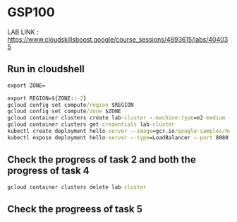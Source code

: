 # GSP100

LAB LINK : https://www.cloudskillsboost.google/course_sessions/4893615/labs/404035

## Run in cloudshell

```cmd
export ZONE=
```

```cmd
export REGION=${ZONE::-2}
gcloud config set compute/region $REGION
gcloud config set compute/zone $ZONE
gcloud container clusters create lab-cluster --machine-type=e2-medium --zone=$ZONE
gcloud container clusters get-credentials lab-cluster
kubectl create deployment hello-server --image=gcr.io/google-samples/hello-app:1.0
kubectl expose deployment hello-server --type=LoadBalancer --port 8080
```

## Check the progress of task 2 and both the progress of task 4

```cmd
gcloud container clusters delete lab-cluster
```

## Check the progreess of task 5
